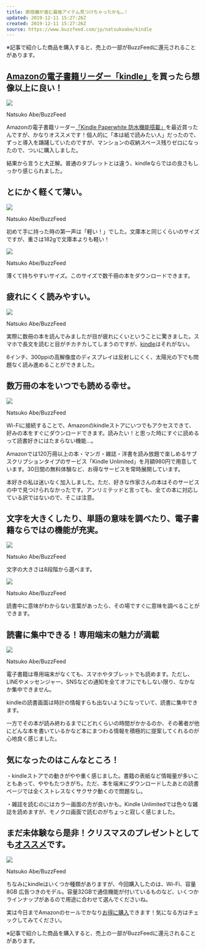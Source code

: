 ```yaml
---
title: 断捨離が進む最強アイテム見つけちゃったかも…！
updated: 2019-12-11 15:27:26Z
created: 2019-12-11 15:27:26Z
source: https://www.buzzfeed.com/jp/natsukoabe/kindle
---
```


※記事で紹介した商品を購入すると、売上の一部がBuzzFeedに還元されることがあります。

##   [Amazonの電子書籍リーダー「kindle」](https://www.amazon.co.jp/dp/B07HCSQ48P?tag=bfabe-22&ascsubtag=5254794%2C2%2C11%2Cmobile_web%2C0%2C0)を買ったら想像以上に良い！

 ![](https://img.buzzfeed.com/buzzfeed-static/static/2019-12/9/4/asset/15c27f274538/sub-buzz-936-1575864737-5.jpg?downsize=700%3A%2A&output-quality=auto&output-format=auto&output-quality=auto&output-format=auto&downsize=360:*)

  Natsuko Abe/BuzzFeed

Amazonの電子書籍リーダー[「Kindle Paperwhite 防水機能搭載」](https://www.amazon.co.jp/dp/B07HCSQ48P?tag=bfabe-22&ascsubtag=5254794%2C2%2C11%2Cmobile_web%2C0%2C0)を最近買ったんですが、かなりオススメです！個人的に「本は紙で読みたい人」だったので、ずっと導入を躊躇していたのですが、マンションの収納スペース残りゼロになったので、ついに購入しました。

結果から言うと大正解。普通のタブレットとは違う、kindleならではの良さもしっかり感じられました。

##   とにかく軽くて薄い。

 ![](https://img.buzzfeed.com/buzzfeed-static/static/2019-12/9/4/asset/3c1c9e34e251/sub-buzz-1595-1575865066-1.jpg?downsize=700%3A%2A&output-quality=auto&output-format=auto&output-quality=auto&output-format=auto&downsize=360:*)

  Natsuko Abe/BuzzFeed

初めて手に持った時の第一声は「軽い！」でした。文庫本と同じくらいのサイズですが、重さは182gで文庫本よりも軽い！

 ![](https://img.buzzfeed.com/buzzfeed-static/static/2019-12/9/4/asset/c970d87c6330/sub-buzz-1570-1575865157-8.jpg)

  Natsuko Abe/BuzzFeed

薄くて持ちやすいサイズ。このサイズで数千冊の本をダウンロードできます。

##   疲れにくく読みやすい。

 ![](https://img.buzzfeed.com/buzzfeed-static/static/2019-12/9/4/asset/db88eeda92a1/sub-buzz-997-1575865214-22.jpg)

  Natsuko Abe/BuzzFeed

実際に数冊の本を読んでみましたが目が疲れにくいということに驚きました。スマホで長文を読むと目がチカチカしてしまうのですが、[kindle](https://www.amazon.co.jp/dp/B07HCSQ48P?tag=bfabe-22&ascsubtag=5254794%2C5%2C11%2Cmobile_web%2C0%2C0)はそれがない。

6インチ、300ppiの高解像度のディスプレイは反射しにくく、太陽光の下でも問題なく読み進めることができました。

##   数万冊の本をいつでも読める幸せ。

 ![](https://img.buzzfeed.com/buzzfeed-static/static/2019-12/9/4/asset/c970d87c6330/sub-buzz-1585-1575865619-3.jpg)

  Natsuko Abe/BuzzFeed

Wi-Fiに接続することで、Amazonのkindleストアにいつでもアクセスできて、好みの本をすぐにダウンロードできます。読みたい！と思った時にすぐに読めるって読書好きにはたまらない機能…。

Amazonでは120万冊以上の本・マンガ・雑誌・洋書を読み放題で楽しめるサブスクリプションタイプのサービス「Kindle Unlimited」を月額980円で用意しています。30日間の無料体験など、お得なサービスを常時展開しています。

本好きの私は迷いなく加入しました。ただ、好きな作家さんの本はそのサービスの中で見つけられなかったです。アンリミテッドと言っても、全ての本に対応している訳ではないので、そこは注意。

##   文字を大きくしたり、単語の意味を調べたり、電子書籍ならではの機能が充実。

 ![](https://img.buzzfeed.com/buzzfeed-static/static/2019-12/9/4/asset/9b9084c3133e/sub-buzz-1540-1575866306-11.jpg)

  Natsuko Abe/BuzzFeed

文字の大きさは8段階から選べます。

 ![](https://img.buzzfeed.com/buzzfeed-static/static/2019-12/9/4/asset/f54a3da3e8e0/sub-buzz-1568-1575866322-3.jpg)

  Natsuko Abe/BuzzFeed

読書中に意味がわからない言葉があったら、その場ですぐに意味を調べることができます。

##   読書に集中できる！専用端末の魅力が満載

 ![](https://img.buzzfeed.com/buzzfeed-static/static/2019-12/9/4/asset/f54a3da3e8e0/sub-buzz-1563-1575866408-1.jpg)

  Natsuko Abe/BuzzFeed

電子書籍は専用端末がなくても、スマホやタブレットでも読めます。ただし、LINEやメッセンジャー、SNSなどの通知を全てオフにでもしない限り、なかなか集中できません。

kindleの読書画面は時計の情報すらも出ないようになっていて、読書に集中できます。

一方でその本が読み終わるまでにどれくらいの時間がかかるのか、その著者が他にどんな本を書いているかなど本にまつわる情報を積極的に提案してくれるのが心地良く感じました。

##   気になったのはこんなところ！

・kindleストアでの動きがやや重く感じました。書籍の表紙など情報量が多いこともあって、ややもたつきがち。ただ、本を端末にダウンロードしたあとの読書ページでは全くストレスなくサクサク動くので問題なし。

・雑誌を読むのにはカラー画面の方が良いかも。Kindle Unlimitedでは色々な雑誌を読めますが、モノクロ画面で読むのがちょっと寂しく感じました。

##   まだ未体験なら是非！クリスマスのプレゼントとしても[オススメ](https://www.amazon.co.jp/dp/B07HCSQ48P?tag=bfabe-22&ascsubtag=5254794%2C11%2C11%2Cmobile_web%2C0%2C0)です。

 ![](https://img.buzzfeed.com/buzzfeed-static/static/2019-12/9/4/asset/8d4686b60167/sub-buzz-1626-1575866729-2.jpg)

  Natsuko Abe/BuzzFeed

ちなみにkindleはいくつか種類がありますが、今回購入したのは、Wi-Fi、容量8GB 広告つきのモデル。容量32GBで通信機能が付いているものなど、いくつかラインナップがあるので用途に合わせて選んでくださいね。

実は今日までAmazonのセールでかなり[お得に購入](https://www.amazon.co.jp/dp/B07HCSQ48P?tag=bfabe-22&ascsubtag=5254794%2C11%2C11%2Cmobile_web%2C0%2C0)できます！気になる方はチェックしてみてください。

※記事で紹介した商品を購入すると、売上の一部がBuzzFeedに還元されることがあります。